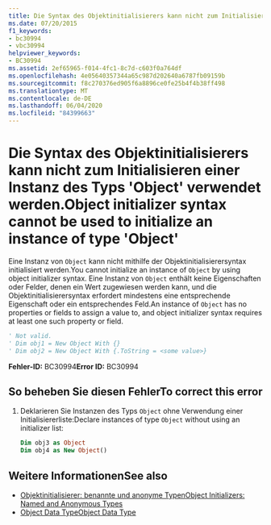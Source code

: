 ```yaml
---
title: Die Syntax des Objektinitialisierers kann nicht zum Initialisieren einer Instanz des Typs 'Object' verwendet werden.
ms.date: 07/20/2015
f1_keywords:
- bc30994
- vbc30994
helpviewer_keywords:
- BC30994
ms.assetid: 2ef65965-f014-4fc1-8c7d-c603f0a764df
ms.openlocfilehash: 4e05640357344a65c987d202640a6787fb09159b
ms.sourcegitcommit: f8c270376ed905f6a8896ce0fe25b4f4b38ff498
ms.translationtype: MT
ms.contentlocale: de-DE
ms.lasthandoff: 06/04/2020
ms.locfileid: "84399663"
---
```

# <a name="object-initializer-syntax-cannot-be-used-to-initialize-an-instance-of-type-object"></a><span data-ttu-id="3ac1e-102">Die Syntax des Objektinitialisierers kann nicht zum Initialisieren einer Instanz des Typs 'Object' verwendet werden.</span><span class="sxs-lookup"><span data-stu-id="3ac1e-102">Object initializer syntax cannot be used to initialize an instance of type 'Object'</span></span>
<span data-ttu-id="3ac1e-103">Eine Instanz von `Object` kann nicht mithilfe der Objektinitialisierersyntax initialisiert werden.</span><span class="sxs-lookup"><span data-stu-id="3ac1e-103">You cannot initialize an instance of `Object` by using object initializer syntax.</span></span> <span data-ttu-id="3ac1e-104">Eine Instanz von `Object` enthält keine Eigenschaften oder Felder, denen ein Wert zugewiesen werden kann, und die Objektinitialisierersyntax erfordert mindestens eine entsprechende Eigenschaft oder ein entsprechendes Feld.</span><span class="sxs-lookup"><span data-stu-id="3ac1e-104">An instance of `Object` has no properties or fields to assign a value to, and object initializer syntax requires at least one such property or field.</span></span>  
  
```vb  
' Not valid.  
' Dim obj1 = New Object With {}  
' Dim obj2 = New Object With {.ToString = <some value>}  
```  
  
 <span data-ttu-id="3ac1e-105">**Fehler-ID:** BC30994</span><span class="sxs-lookup"><span data-stu-id="3ac1e-105">**Error ID:** BC30994</span></span>  
  
## <a name="to-correct-this-error"></a><span data-ttu-id="3ac1e-106">So beheben Sie diesen Fehler</span><span class="sxs-lookup"><span data-stu-id="3ac1e-106">To correct this error</span></span>  
  
1. <span data-ttu-id="3ac1e-107">Deklarieren Sie Instanzen des Typs `Object` ohne Verwendung einer Initialisiererliste:</span><span class="sxs-lookup"><span data-stu-id="3ac1e-107">Declare instances of type `Object` without using an initializer list:</span></span>  
  
    ```vb  
    Dim obj3 as Object  
    Dim obj4 as New Object()  
    ```  
  
## <a name="see-also"></a><span data-ttu-id="3ac1e-108">Weitere Informationen</span><span class="sxs-lookup"><span data-stu-id="3ac1e-108">See also</span></span>

- [<span data-ttu-id="3ac1e-109">Objektinitialisierer: benannte und anonyme Typen</span><span class="sxs-lookup"><span data-stu-id="3ac1e-109">Object Initializers: Named and Anonymous Types</span></span>](../programming-guide/language-features/objects-and-classes/object-initializers-named-and-anonymous-types.md)
- [<span data-ttu-id="3ac1e-110">Object Data Type</span><span class="sxs-lookup"><span data-stu-id="3ac1e-110">Object Data Type</span></span>](../language-reference/data-types/object-data-type.md)
